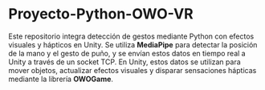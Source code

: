 # Proyecto-Python-OWO-VR
 Este repositorio integra detección de gestos mediante Python con efectos visuales y hápticos en Unity. Se utiliza **MediaPipe** para detectar la posición de la mano y el gesto de puño, y se envían estos datos en tiempo real a Unity a través de un socket TCP. En Unity, estos datos se utilizan para mover objetos, actualizar efectos visuales y disparar sensaciones hápticas mediante la librería **OWOGame**.

